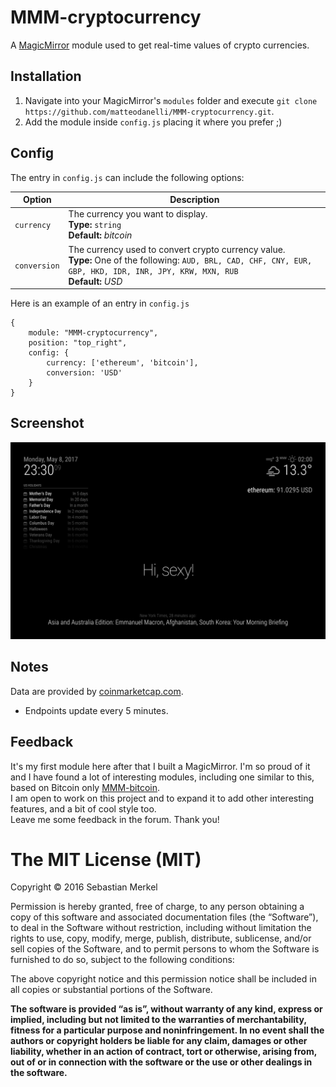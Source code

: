 # MMM-cryptocurrency
A <a href="https://github.com/MichMich/MagicMirror">MagicMirror</a> module used to get real-time values of crypto currencies.

## Installation
1. Navigate into your MagicMirror's `modules` folder and execute `git clone https://github.com/matteodanelli/MMM-cryptocurrency.git`.
2. Add the module inside `config.js` placing it where you prefer ;)


## Config
The entry in `config.js` can include the following options:


|Option|Description|
|---|---|
|`currency`|The currency you want to display.<br>**Type:** `string`<br>**Default:** <i>bitcoin</i>|
|`conversion`|The currency used to convert crypto currency value.<br>**Type:** One of the following: `AUD, BRL, CAD, CHF, CNY, EUR, GBP, HKD, IDR, INR, JPY, KRW, MXN, RUB`<br>**Default:** <i>USD</i>|

Here is an example of an entry in `config.js`
```
{
	module: "MMM-cryptocurrency",
	position: "top_right",
	config: {
		currency: ['ethereum', 'bitcoin'],
		conversion: 'USD'
	}
}
```

## Screenshot
![Alt text](/MMM-cryptocurrency.png?raw=true "Example screenshot")


## Notes
Data are provided by <a href="https://coinmarketcap.com/">coinmarketcap.com</a>.
- Endpoints update every 5 minutes.

## Feedback
It's my first module here after that I built a MagicMirror. I'm so proud of it and I have found a lot of interesting modules, including one similar to this, based on Bitcoin only <a href="https://github.com/valmassoi/MMM-bitcoin">MMM-bitcoin</a>.
<br>I am open to work on this project and to expand it to add other interesting features, and a bit of cool style too.
<br>Leave me some feedback in the forum. Thank you!


The MIT License (MIT)
=====================

Copyright © 2016 Sebastian Merkel

Permission is hereby granted, free of charge, to any person
obtaining a copy of this software and associated documentation
files (the “Software”), to deal in the Software without
restriction, including without limitation the rights to use,
copy, modify, merge, publish, distribute, sublicense, and/or sell
copies of the Software, and to permit persons to whom the
Software is furnished to do so, subject to the following
conditions:

The above copyright notice and this permission notice shall be
included in all copies or substantial portions of the Software.

**The software is provided “as is”, without warranty of any kind, express or implied, including but not limited to the warranties of merchantability, 
fitness for a particular purpose and noninfringement. In no event shall the authors or copyright holders be liable for any claim, damages or other liability, 
whether in an action of contract, tort or otherwise, arising from, out of or in connection with the software or the use or other dealings in the software.**
